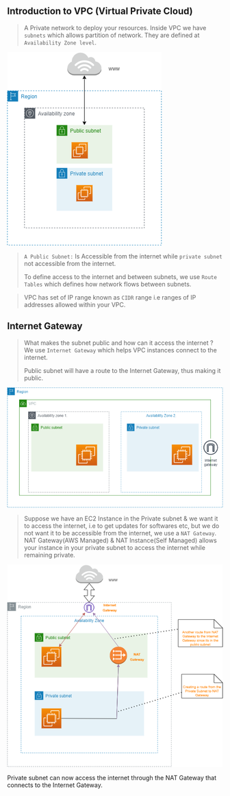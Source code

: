 ## Introduction to VPC (Virtual Private Cloud)
> A Private network to deploy your resources.
> Inside VPC we have `subnets` which allows partition of network. 
> They are defined at `Availability Zone level`.

![VPC](images/vpc/vpc-subnets.png)


> `A Public Subnet:` Is Accessible from the internet while `private subnet` not accessible from the internet.
>
>To define access to the internet and between subnets, we use `Route Tables` which defines how network flows between subnets. 

> VPC has set of IP range known as `CIDR` range i.e ranges of IP addresses allowed within your VPC.

## Internet Gateway
> What makes the subnet public and how can it access the internet ? We use `Internet Gateway` which helps VPC instances connect to the internet. 
>
>Public subnet will have a route to the Internet Gateway, thus making it public. 

![AWS VPC](images/vpc/aws-vpc.png)

>Suppose we have an EC2 Instance in the Private subnet & we want it to access the internet, i.e to get updates for softwares etc, but we do not want it to be accessible from the internet, we use a `NAT Gateway`.
>NAT Gateway(AWS Managed) & NAT Instance(Self Managed) allows your instance in your private subnet to access the internet while remaining private.

![NAT,IGW](images/vpc/vpc-nat-igw.png)

Private subnet can now access the internet through the NAT Gateway that connects to the Internet Gateway.